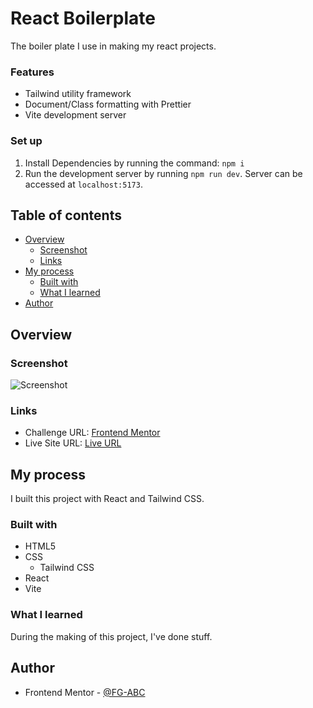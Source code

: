 # React Boilerplate

The boiler plate I use in making my react projects.

### Features

- Tailwind utility framework
- Document/Class formatting with Prettier
- Vite development server

### Set up

1. Install Dependencies by running the command: `npm i`
2. Run the development server by running `npm run dev`. Server can be accessed at `localhost:5173`.

## Table of contents

- [Overview](#overview)
  - [Screenshot](#screenshot)
  - [Links](#links)
- [My process](#my-process)
  - [Built with](#built-with)
  - [What I learned](#what-i-learned)
- [Author](#author)

## Overview

### Screenshot

![Screenshot](./Screenshot.jpeg)

### Links

- Challenge URL: [Frontend Mentor]()
- Live Site URL: [Live URL]()

## My process

I built this project with React and Tailwind CSS.

### Built with

- HTML5
- CSS
  - Tailwind CSS
- React
- Vite

### What I learned

During the making of this project, I've done stuff.

## Author

- Frontend Mentor - [@FG-ABC](https://www.frontendmentor.io/profile/FG-ABC)
